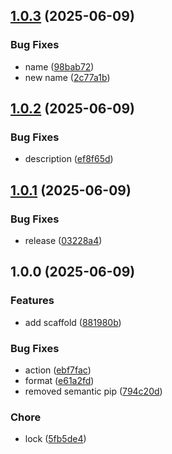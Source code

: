 ## [1.0.3](https://github.com/PeriniM/python-lib-template/compare/v1.0.2...v1.0.3) (2025-06-09)


### Bug Fixes

* name ([98bab72](https://github.com/PeriniM/python-lib-template/commit/98bab7204b3e7fb22339db2e3430519a38a83e7b))
* new name ([2c77a1b](https://github.com/PeriniM/python-lib-template/commit/2c77a1b11f2e61ab0aba48650efa1deea713e115))

## [1.0.2](https://github.com/PeriniM/python-lib-template/compare/v1.0.1...v1.0.2) (2025-06-09)


### Bug Fixes

* description ([ef8f65d](https://github.com/PeriniM/python-lib-template/commit/ef8f65d20268de589000d5305f53523edb5ba560))

## [1.0.1](https://github.com/PeriniM/python-lib-template/compare/v1.0.0...v1.0.1) (2025-06-09)


### Bug Fixes

* release ([03228a4](https://github.com/PeriniM/python-lib-template/commit/03228a4cf9b427d80ee789abfa9d536b7ac23490))

## 1.0.0 (2025-06-09)


### Features

* add scaffold ([881980b](https://github.com/PeriniM/python-lib-template/commit/881980bc422f7e787ccceecd69fb876ca793ac9a))


### Bug Fixes

* action ([ebf7fac](https://github.com/PeriniM/python-lib-template/commit/ebf7fac8567d6dbcd01be2c9b4cb7b7281a6e9ec))
* format ([e61a2fd](https://github.com/PeriniM/python-lib-template/commit/e61a2fdeb59a6c66c018ba4a7e25cbe8ddc3db41))
* removed semantic pip ([794c20d](https://github.com/PeriniM/python-lib-template/commit/794c20d1e579913bb34b053f26f515a7eefc7815))


### Chore

* lock ([5fb5de4](https://github.com/PeriniM/python-lib-template/commit/5fb5de4149bdd4ae0b38b2dc5e1057119aa2cafd))
